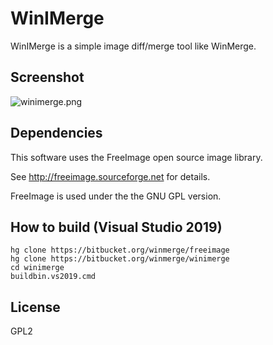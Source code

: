 # WinIMerge #

WinIMerge is a simple image diff/merge tool like WinMerge.

## Screenshot 

![winimerge.png](https://bitbucket.org/repo/RoKbrr/images/3384177401-winimerge.png)

## Dependencies

This software uses the FreeImage open source image library.

See http://freeimage.sourceforge.net for details.

FreeImage is used under the the GNU GPL version.

## How to build (Visual Studio 2019)
~~~
hg clone https://bitbucket.org/winmerge/freeimage
hg clone https://bitbucket.org/winmerge/winimerge
cd winimerge
buildbin.vs2019.cmd
~~~

## License

GPL2
